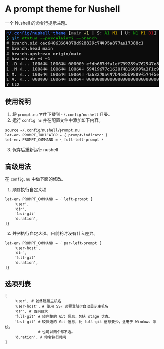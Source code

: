 # A prompt theme for Nushell
一个 Nushell 的命令行提示主题。

![](image/p.png)

## 使用说明
1. 将 `prompt.nu` 文件下载到 `~/.config/nushell` 目录。
2. 运行 `config nu` 并在配置文件中添加如下内容。
```nu
source ~/.config/nushell/prompt.nu
let-env PROMPT_INDICATOR = { prompt-indicator }
let-env PROMPT_COMMAND = { full-left-prompt }
```
3. 保存后重新运行 nushell

## 高级用法
在 `config.nu` 中做下面的修改。

1. 顺序执行自定义项
```nu
let-env PROMPT_COMMAND = { left-prompt [
    'user',
    'dir',
    'fast-git'
    'duration',
]}
```
2. 并列执行自定义项。目前耗时没有什么差异。
```nu
let-env PROMPT_COMMAND = { par-left-prompt [
    'user-host',
    'dir',
    'full-git'
    'duration',
]}
```

## 选项列表
```nu
[
    'user', # 始终隐藏主机名
    'user-host', # 使用 SSH 远程登陆时自动显示主机名
    'dir', # 当前目录
    'full-git' # 较完整的 Git 信息，包括 stage 状态。
    'fast-git' # 较快速的 Git 信息，比 full-git 信息要少，适用于 Windows 系统。
               # 也可以两个都不选。
    'duration', # 命令执行时间
]
```
